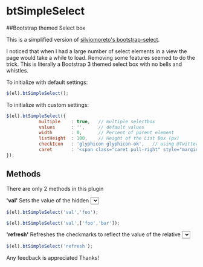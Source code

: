 btSimpleSelect
==============

##Bootstrap themed Select box

This is a simplified version of [silviomoreto's bootstrap-select](http://silviomoreto.github.io/bootstrap-select/).

I noticed that when I had a large number of select elements in a view the page would take a while to load.  Removing some features seemed to do the trick.
This is literally a Bootstrap 3 themed select box with no bells and whistles.

To initialize with default settings:
```javascript
$(el).btSimpleSelect();
```

To initialize with custom settings:
```js
$(el).btSimpleSelect({
			multiple 	: true,   // multiple selectbox
			values 		: '',     // default values
			width 		: 0,      // Percent of parent element
			listHeight	: 100,    // Height of the List Box (px)
			checkIcon	: 'glyphicon glyphicon-ok',   // using @Twitter Bootstrap's glyphicon library
			caret		: '<span class="caret pull-right" style="margin-top: 7px;"></span>' // default caret for button
});
```

## Methods

There are only 2 methods in this plugin

**'val'**
Sets the value of the hidden <select> element.
```js
$(el).btSimpleSelect('val','foo');

$(el).btSimpleSelect('val',['foo','bar']);
```
**'refresh'**
Refreshes the checkmarks to reflect the value of the relative <select> item.
```js
$(el).btSimpleSelect('refresh');
```


Any feedback is appreciated 
Thanks!

